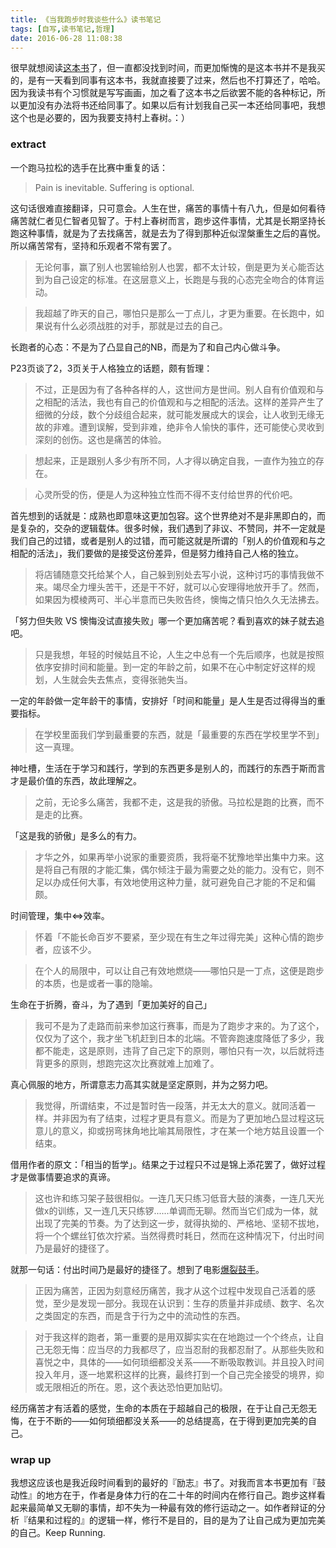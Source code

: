 ```yaml
---
title: 《当我跑步时我谈些什么》读书笔记
tags: [自写,读书笔记,哲理]
date: 2016-06-28 11:08:38
---
```


很早就想阅读[这本书](https://book.douban.com/subject/3369600/)了，但一直都没找到时间，而更加惭愧的是这本书并不是我买的，是有一天看到同事有这本书，我就直接要了过来，然后也不打算还了，哈哈。因为我读书有个习惯就是写写画画，加之看了这本书之后欲罢不能的各种标记，所以更加没有办法将书还给同事了。如果以后有计划我自己买一本还给同事吧，我想这个也是必要的，因为我要支持村上春树。：）

<!-- more -->

### extract

一个跑马拉松的选手在比赛中重复的话：

> Pain is inevitable. Suffering is optional.

这句话很难直接翻译，只可意会。人生在世，痛苦的事情十有八九，但是如何看待痛苦就仁者见仁智者见智了。于村上春树而言，跑步这件事情，尤其是长期坚持长跑这种事情，就是为了去找痛苦，就是去为了得到那种近似涅槃重生之后的喜悦。所以痛苦常有，坚持和乐观者不常有罢了。

> 无论何事，赢了别人也罢输给别人也罢，都不太计较，倒是更为关心能否达到为自己设定的标准。在这层意义上，长跑是与我的心态完全吻合的体育运动。

> 我超越了昨天的自己，哪怕只是那么一丁点儿，才更为重要。在长跑中，如果说有什么必须战胜的对手，那就是过去的自己。

长跑者的心态：不是为了凸显自己的NB，而是为了和自己内心做斗争。

P23页谈了2，3页关于人格独立的话题，颇有哲理：

> 不过，正是因为有了各种各样的人，这世间方是世间。别人自有价值观和与之相配的活法，我也有自己的价值观和与之相配的活法。这样的差异产生了细微的分歧，数个分歧组合起来，就可能发展成大的误会，让人收到无缘无故的非难。遭到误解，受到非难，绝非令人愉快的事件，还可能使心灵收到深刻的创伤。这也是痛苦的体验。

> 想起来，正是跟别人多少有所不同，人才得以确定自我，一直作为独立的存在。

> 心灵所受的伤，便是人为这种独立性而不得不支付给世界的代价吧。

首先想到的话就是：成熟也即意味这更加包容。这个世界绝对不是非黑即白的，而是复杂的，交杂的逻辑载体。很多时候，我们遇到了非议、不赞同，并不一定就是我们自己的过错，或者是别人的过错，而可能这就是所谓的「别人的价值观和与之相配的活法」，我们要做的是接受这份差异，但是努力维持自己人格的独立。

> 将店铺随意交托给某个人，自己躲到别处去写小说，这种讨巧的事情我做不来。竭尽全力埋头苦干，还是干不好，就可以心安理得地放开手了。然而，如果因为模棱两可、半心半意而已失败告终，懊悔之情只怕久久无法拂去。

「努力但失败 VS 懊悔没试直接失败」哪一个更加痛苦呢？看到喜欢的妹子就去追吧。

> 只是我想，年轻的时候姑且不论，人生之中总有一个先后顺序，也就是按照依序安排时间和能量。到一定的年龄之前，如果不在心中制定好这样的规划，人生就会失去焦点，变得张驰失当。

一定的年龄做一定年龄干的事情，安排好「时间和能量」是人生是否过得得当的重要指标。

> 在学校里面我们学到最重要的东西，就是「最重要的东西在学校里学不到」这一真理。

神吐槽，生活在于学习和践行，学到的东西更多是别人的，而践行的东西于斯而言才是最价值的东西，故此理解之。

> 之前，无论多么痛苦，我都不走，这是我的骄傲。马拉松是跑的比赛，而不是走的比赛。

「这是我的骄傲」是多么的有力。

> 才华之外，如果再举小说家的重要资质，我将毫不犹豫地举出集中力来。这是将自己有限的才能汇集，偶尔倾注于最为需要之处的能力。没有它，则不足以办成任何大事，有效地使用这种力量，就可避免自己才能的不足和偏颇。

时间管理，集中<=>效率。

> 怀着「不能长命百岁不要紧，至少现在有生之年过得完美」这种心情的跑步者，应该不少。

> 在个人的局限中，可以让自己有效地燃烧——哪怕只是一丁点，这便是跑步的本质，也是或者一事的隐喻。

生命在于折腾，奋斗，为了遇到「更加美好的自己」

> 我可不是为了走路而前来参加这行赛事，而是为了跑步才来的。为了这个，仅仅为了这个，我才坐飞机赶到日本的北端。不管奔跑速度降低了多少，我都不能走，这是原则，违背了自己定下的原则，哪怕只有一次，以后就将违背更多的原则，想跑完这次比赛就难上加难了。

真心佩服的地方，所谓意志力高其实就是坚定原则，并为之努力吧。

> 我觉得，所谓结束，不过是暂时告一段落，并无太大的意义。就同活着一样。并非因为有了结束，过程才更具有意义。而是为了更加地凸显过程这玩意儿的意义，抑或拐弯抹角地比喻其局限性，才在某一个地方姑且设置一个结束。

借用作者的原文：「相当的哲学」。结果之于过程只不过是锦上添花罢了，做好过程才是做事情要追求的真谛。

> 这也许和练习架子鼓很相似。一连几天只练习低音大鼓的演奏，一连几天光做x的训练，又一连几天只练锣......单调而无聊。然而当它们成为一体，就出现了完美的节奏。为了达到这一步，就得执拗的、严格地、坚韧不拔地，将一个个螺丝钉依次拧紧。当然得费时耗日，然而在这种情况下，付出时间乃是最好的捷径了。

就那一句话：付出时间乃是最好的捷径了。想到了电影[爆裂鼓手](http://movie.douban.com/subject/25773932)。

> 正因为痛苦，正因为刻意经历痛苦，我才从这个过程中发现自己活着的感觉，至少是发现一部分。我现在认识到：生存的质量并非成绩、数字、名次之类固定的东西，而是含于行为之中的流动性的东西。

> 对于我这样的跑者，第一重要的是用双脚实实在在地跑过一个个终点，让自己无怨无悔：应当尽的力我都尽了，应当忍耐的我都忍耐了。从那些失败和喜悦之中，具体的——如何琐细都没关系——不断吸取教训。并且投入时间投入年月，逐一地累积这样的比赛，最终打到一个自己完全接受的境界，抑或无限相近的所在。恩，这个表达恐怕更加贴切。

经历痛苦才有活着的感觉，生命的本质在于超越自己的极限，在于让自己无怨无悔，在于不断的——如何琐细都没关系——的总结提高，在于得到更加完美的自己。

### wrap up

我想这应该也是我近段时间看到的最好的『励志』书了。对我而言本书更加有『鼓动性』的地方在于，作者是身体力行的在二十年的时间内在修行自己。跑步这样看起来最简单又无聊的事情，却不失为一种最有效的修行运动之一。如作者辩证的分析『结果和过程的』的逻辑一样，修行不是目的，目的是为了让自己成为更加完美的自己。Keep Running.

